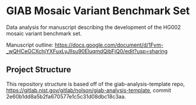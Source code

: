 <!--
Project Description
- Summary/ Objective
- Analysis dependencies
- Note for how to run analyses
- Analyis limitations
-->
# GIAB Mosaic Variant Benchmark Set
Data analysis for manuscript describing the 
development of the HG002 mosaic variant benchmark set.


Manuscript outline: https://docs.google.com/document/d/1Fvm-_wQHCeGCXchjYXFuxLyJllsu90EluqmdQibFjQ0/edit?usp=sharing

## Project Structure
This repository structure is based off of the giab-analysis-template repo,
https://gitlab.nist.gov/gitlab/nolson/giab-analysis-template,
 commit 2e60b1dd8a5b2fa670577e1c5c31d08dbc18c3aa. 

